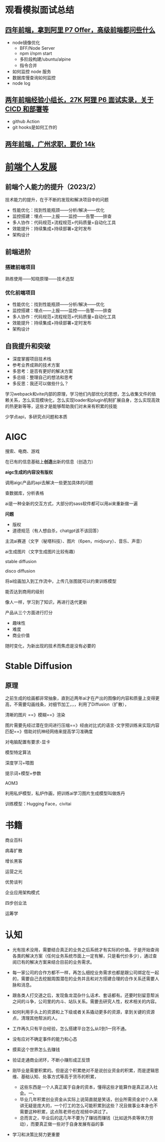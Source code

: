 # 观看模拟面试总结

## [四年前端，拿到阿里 P7 Offer，高级前端都问些什么](https://www.bilibili.com/video/BV1om4y1S7g3/?spm_id_from=333.788&vd_source=ad69edc9a457e7180dde2d7baf02ad26)

- node镜像优化
  - BFF/Node Server
  - npm i/npm start
  - 多阶段构建/ubuntu/alpine
  - 指令合并 
- 如何监控 node 服务
- 数据库慢查询如何监控
- node log

## [两年前端经验小组长，27K 阿狸 P6 面试实录，关于 CICD 和部署等](https://www.bilibili.com/video/BV1fq4y1c79f/?spm_id_from=333.788&vd_source=ad69edc9a457e7180dde2d7baf02ad26)

- github Action
- git hooks是如何工作的

## [两年前端，广州求职，要价 14k](https://www.bilibili.com/video/BV1QZ4y1h78T/?vd_source=ad69edc9a457e7180dde2d7baf02ad26)

# [前端个人发展](https://www.bilibili.com/video/BV1ZB4y1M7sb/?spm_id_from=333.788&vd_source=ad69edc9a457e7180dde2d7baf02ad26)

## 前端个人能力的提升（2023/2）

技术能力的提升，在于不断的发现和解决项目中的问题

- 性能优化：找到性能瓶颈——分析/解决——优化
- 监控搭建：埋点——上报——监控——告警——排查
- 多人协作：代码规范+流程规范+代码质量+自动化工具
- 效能提升：持续集成+持续部署+定时发布
- 架构设计

## 前端进阶

### 搭建前端项目

熟练使用——知晓原理——技术选型

### 优化前端项目

- 性能优化：找到性能瓶颈——分析/解决——优化
- 监控搭建：埋点——上报——监控——告警——排查
- 多人协作：代码规范+流程规范+代码质量+自动化工具
- 效能提升：持续集成+持续部署+定时发布
- 架构设计

## 自我提升和突破

- 深度掌握项目技术栈
- 参考业界成熟的技术方案
- 多思考：是否有更好的解决方案
- 多总结：整理自己的想法和思考
- 多反思：我还可以做些什么？

学习webpack和vite内部的原理，学习他们内部优化的思想，怎么收集文件的依赖关系，怎么实现模块化，怎么实现loader和plugin机制扩展自身，怎么实现高效的热更新等等，这些才是能够帮助我们对未来有积累的技能

少学点api，多研究点问题和本质

# AIGC

搜索、电商、游戏

在已有的信息基础上**创造**出新的信息（创造力）

**aigc生成的内容没有版权**

调用aigc产品的api去解决一些更加具体的问题

查数据库，分析表格

ai是一种全新的交互方式，大部分的sass软件都可以用ai来重新做一遍

**问题**

- 版权
- 道德规范（有人想自杀，chatgpt该不该回答）

主流ai赛道（文字（秘塔科技）、图片（6pen，midjoury）、音乐、声音）

ai生成图片（文字生成图片比较有趣）

stable diffusion 

disco diffusion 

将ai绘画加入到工作流中，上传几张图就可以约束训练模型

能否达到商用的级别

像人一样，学习到了知识，再进行迭代更新

产品从三个方面进行打分

- 趣味性
- 难度
- 商业价值

随时变化，为新出现的技术而焦虑是没有必要的 

# Stable Diffusion

## 原理

之前生成的绘画都非常抽象，直到近两年ai才在产出的图像的内容和质量上变得更高，不需要勾画线条，对细节加工，，，利用了Diffusion（扩散），

清晰的图片 ==》模糊==》渲染

图片需要先经过潜在空间进行压缩==》经由对比式的语言-文字预训练来实现内容匹配==》借助对抗神经网络来提高学习准确度

对电脑配置有要求-显卡

模型特定算法

深度学习+喂图

提示词+模型+参数

AOM3

利用私炉模型，私炉作画，把训练ai学习图片生成模型叫做炼丹

训练模型：Hugging  Face，civitai

 # 书籍

商业百科

病毒扩散

增长黑客

运营之光

优势谈判

企业应用架构模式

四步创业法

运筹学



#  认知

- 光有技术没用，需要结合真正的业务之后系统才有实际的价值。于是开始查询各类的解决方案（任何业务系统市面上一定有解，只是看代价多少），通过查阅已有的解决方案来结合目前的业务需求。
- 每一家公司的合作方都不一样，再怎么细挖业务需求也都是跟公司绑定在一起的，需要自己去挖掘周围潜在的业务并且和对方搭建合理的合作关系还需要人脉和消息。
- 跟各类人打交道之后，发现鱼龙混杂什么话术、套话都有。还要时刻留意帮派之间的斗争，公司里的内斗、站队关系。需要去研究人性，权术相关的内容。
- 如何利用手头上的资源和上下级或者关系撬动更多的资源，拿到关键的资源点，清理其他帮派的人。
- 工作再久只有平台经验，怎么搭建平台怎么从0到1一窍不通。
- 没有应对不确定事件的能力和心态
- 摸索这个世界怎么去赚钱
- 验证走通商业闭环，不断小赚形成正反馈
- 刚毕业是需要积累的。但是这个积累绝对不是说创业资金的积累，而是逻辑思维、基础认知、处事方式等高于货币的积累，
  - 这些东西是一个人真正属于自身的资本，懂得这些才能算作是真正进入社会。一、
  - 毕业几年积累创业资金从实际上说简直就是笑话，创业所需资金对个人来讲无疑是庞大的，一个打工的怎么可能积累到这些？况且做事业本身也不需要这种积累，这点陈老师也在视频中讲过了。
  - 总而言之，毕业后的这几年不要为了赚钱而赚钱（比如送外卖等体力劳动），而要真正做一些对于自身发展有益的事

- 学习和决策比努力更重要
